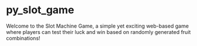 # py_slot_game
Welcome to the Slot Machine Game, a simple yet exciting web-based game where players can test their luck and win based on randomly generated fruit combinations!
